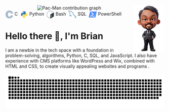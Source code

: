 <img align="right" src="mycartoon.png.png" width="100" />
<div align="center">
  <picture>
    <source media="(prefers-color-scheme: dark)" srcset="https://raw.githubusercontent.com/Kbryaann/Kbryaann/output/pacman-contribution-graph-dark.svg">
    <source media="(prefers-color-scheme: light)" srcset="https://raw.githubusercontent.com/Kbryaann/Kbryaann/output/pacman-contribution-graph.svg">
    <img alt="Pac-Man contribution graph" src="https://raw.githubusercontent.com/Kbryaann/Kbryaann/output/pacman-contribution-graph.svg">
  </picture>
</div>
<span>
  <img src="https://raw.githubusercontent.com/devicons/devicon/master/icons/c/c-original.svg" width="25" style="vertical-align: middle;"/> C&nbsp;
  <img src="https://raw.githubusercontent.com/devicons/devicon/master/icons/python/python-original.svg" width="25" style="vertical-align: middle;"/> Python&nbsp;
  <img src="https://raw.githubusercontent.com/devicons/devicon/master/icons/bash/bash-original.svg" width="25" style="vertical-align: middle;"/> Bash&nbsp;
  <img src="https://raw.githubusercontent.com/devicons/devicon/master/icons/mysql/mysql-original.svg" width="25" style="vertical-align: middle;"/> SQL&nbsp;
  <img src="https://raw.githubusercontent.com/devicons/devicon/master/icons/powershell/powershell-original.svg" width="25" style="vertical-align: middle;"/> PowerShell
</span>


# Hello there 👋, I'm Brian   

I am a newbie in the tech space with a foundation in problem-solving, algorithms, Python, C, SQL, and JavaScript.
I also have experience with CMS platforms like WordPress and Wix, combined with HTML and CSS, to create visually 
appealing websites and programs .

![Pac-Man Dark Mode Graph](https://raw.githubusercontent.com/Kbryaann/Kbryaann/main/output/pacman-contribution-graph-dark.svg)








<!--
**Kbryaann/Kbryaann** is a ✨ _special_ ✨ repository because its `README.md` (this file) appears on your GitHub profile.

Here are some ideas to get you started:

- 🔭 I’m currently working on ...
- 🌱 I’m currently learning ...
- 👯 I’m looking to collaborate on ...
- 🤔 I’m looking for help with ...
- 💬 Ask me about ...
- 📫 How to reach me: ...
- 😄 Pronouns: ...
- ⚡ Fun fact: ...
-->
